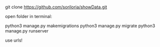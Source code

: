git clone https://github.com/soriloria/showData.git


open folder in terminal:

python3 manage.py makemigrations
python3 manage.py migrate
python3 manage.py runserver


use urls!
